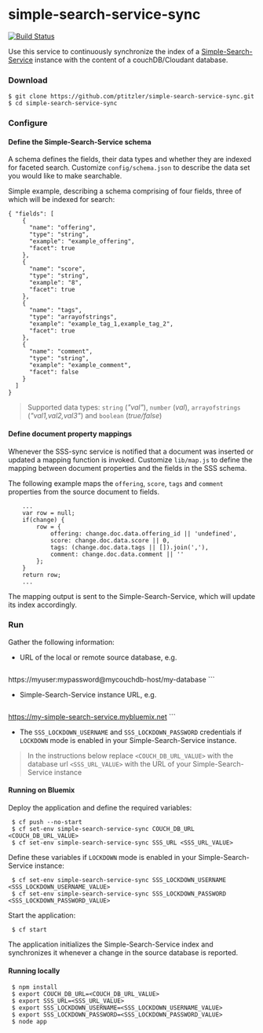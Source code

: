 # simple-search-service-sync

[![Build Status](https://travis-ci.org/ibm-cds-labs/simple-search-service-sync.svg?branch=master)](https://travis-ci.org/ibm-cds-labs/simple-search-service-sync)

Use this service to continuously synchronize the index of a [Simple-Search-Service](https://github.com/ibm-cds-labs/simple-search-service/) instance with the content of a couchDB/Cloudant database.

### Download 

```
$ git clone https://github.com/ptitzler/simple-search-service-sync.git
$ cd simple-search-service-sync
```

### Configure

#### Define the Simple-Search-Service schema

A schema defines the fields, their data types and whether they are indexed for faceted search. Customize `config/schema.json` to describe the data set you would like to make searchable.

Simple example, describing a schema comprising of four fields, three of which will be indexed for search:

```
{ "fields": [
    {
      "name": "offering",
      "type": "string",
      "example": "example_offering",
      "facet": true
    },
    {
      "name": "score",
      "type": "string",
      "example": "8",
      "facet": true
    },
    {
      "name": "tags",
      "type": "arrayofstrings",
      "example": "example_tag_1,example_tag_2",
      "facet": true
    },
    {
      "name": "comment",
      "type": "string",
      "example": "example_comment",
      "facet": false
    }
  ]
}
```

> Supported data types: `string` (_"val"_), `number` (_val_), `arrayofstrings` (_"val1,val2,val3"_) and `boolean` (_true/false_) 


#### Define document property mappings

Whenever the SSS-sync service is notified that a document was inserted or updated a mapping function is invoked. Customize `lib/map.js` to define the mapping between document properties and the fields in the SSS schema.

The following example maps the `offering`, `score`, `tags` and `comment` properties from the source document to fields. 

```
	...
	var row = null;
	if(change) {
		row = {
			offering: change.doc.data.offering_id || 'undefined',
			score: change.doc.data.score || 0,
			tags: (change.doc.data.tags || []).join(','),
			comment: change.doc.data.comment || ''
		};
	}
	return row;
	...
```

The mapping output is sent to the Simple-Search-Service, which will update its index accordingly.

### Run

Gather the following information:

* URL of the local or remote source database, e.g.
	```
 https://myuser:mypassword@mycouchdb-host/my-database
	```
* Simple-Search-Service instance URL, e.g. 
	```
 https://my-simple-search-service.mybluemix.net
 	```

* The `SSS_LOCKDOWN_USERNAME` and `SSS_LOCKDOWN_PASSWORD` credentials if `LOCKDOWN` mode is enabled in your Simple-Search-Service instance.

> In the instructions below replace `<COUCH_DB_URL_VALUE>` with the database url `<SSS_URL_VALUE>` with the URL of your Simple-Search-Service instance 


#### Running on Bluemix

Deploy the application and define the required variables:

```
 $ cf push --no-start
 $ cf set-env simple-search-service-sync COUCH_DB_URL <COUCH_DB_URL_VALUE>
 $ cf set-env simple-search-service-sync SSS_URL <SSS_URL_VALUE>
```

Define these variables if `LOCKDOWN` mode is enabled in your Simple-Search-Service instance:
```
 $ cf set-env simple-search-service-sync SSS_LOCKDOWN_USERNAME <SSS_LOCKDOWN_USERNAME_VALUE>
 $ cf set-env simple-search-service-sync SSS_LOCKDOWN_PASSWORD <SSS_LOCKDOWN_PASSWORD_VALUE>
```

Start the application:

```
 $ cf start
```

The application initializes the Simple-Search-Service index and synchronizes it whenever a change in the source database is reported. 

#### Running locally

```
 $ npm install
 $ export COUCH_DB_URL=<COUCH_DB_URL_VALUE>
 $ export SSS_URL=<SSS_URL_VALUE>
 $ export SSS_LOCKDOWN_USERNAME=<SSS_LOCKDOWN_USERNAME_VALUE>
 $ export SSS_LOCKDOWN_PASSWORD=<SSS_LOCKDOWN_PASSWORD_VALUE>
 $ node app
```
